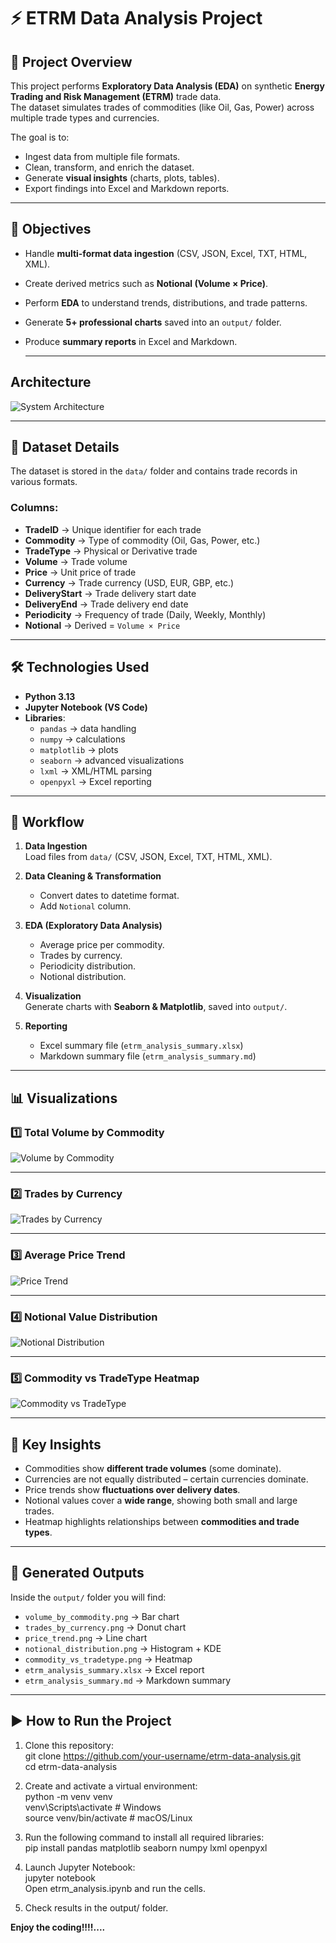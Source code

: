 # ⚡ ETRM Data Analysis Project

## 📌 Project Overview
This project performs **Exploratory Data Analysis (EDA)** on synthetic **Energy Trading and Risk Management (ETRM)** trade data.  
The dataset simulates trades of commodities (like Oil, Gas, Power) across multiple trade types and currencies.  

The goal is to:  
- Ingest data from multiple file formats.  
- Clean, transform, and enrich the dataset.  
- Generate **visual insights** (charts, plots, tables).  
- Export findings into Excel and Markdown reports.  

---

## 🎯 Objectives
- Handle **multi-format data ingestion** (CSV, JSON, Excel, TXT, HTML, XML).  
- Create derived metrics such as **Notional (Volume × Price)**.  
- Perform **EDA** to understand trends, distributions, and trade patterns.  
- Generate **5+ professional charts** saved into an `output/` folder.  
- Produce **summary reports** in Excel and Markdown.

  ---

## Architecture
![System Architecture](image/Architecture.drawio.png)

  ---

## 📂 Dataset Details
The dataset is stored in the `data/` folder and contains trade records in various formats.  

### Columns:
- **TradeID** → Unique identifier for each trade  
- **Commodity** → Type of commodity (Oil, Gas, Power, etc.)  
- **TradeType** → Physical or Derivative trade  
- **Volume** → Trade volume  
- **Price** → Unit price of trade  
- **Currency** → Trade currency (USD, EUR, GBP, etc.)  
- **DeliveryStart** → Trade delivery start date  
- **DeliveryEnd** → Trade delivery end date  
- **Periodicity** → Frequency of trade (Daily, Weekly, Monthly)  
- **Notional** → Derived = `Volume × Price`  

---

## 🛠️ Technologies Used
- **Python 3.13**  
- **Jupyter Notebook (VS Code)**  
- **Libraries**:  
  - `pandas` → data handling  
  - `numpy` → calculations  
  - `matplotlib` → plots  
  - `seaborn` → advanced visualizations  
  - `lxml` → XML/HTML parsing  
  - `openpyxl` → Excel reporting  

---

## 🔄 Workflow
1. **Data Ingestion**  
   Load files from `data/` (CSV, JSON, Excel, TXT, HTML, XML).  

2. **Data Cleaning & Transformation**  
   - Convert dates to datetime format.  
   - Add `Notional` column.  

3. **EDA (Exploratory Data Analysis)**  
   - Average price per commodity.  
   - Trades by currency.  
   - Periodicity distribution.  
   - Notional distribution.  

4. **Visualization**  
   Generate charts with **Seaborn & Matplotlib**, saved into `output/`.  

5. **Reporting**  
   - Excel summary file (`etrm_analysis_summary.xlsx`)  
   - Markdown summary file (`etrm_analysis_summary.md`)  

---

## 📊 Visualizations

### 1️⃣ Total Volume by Commodity  
![Volume by Commodity](output/volume_by_commodity.png)

---

### 2️⃣ Trades by Currency  
![Trades by Currency](output/trades_by_currency.png)

---

### 3️⃣ Average Price Trend  
![Price Trend](output/price_trend.png)

---

### 4️⃣ Notional Value Distribution  
![Notional Distribution](output/notional_distribution.png)

---

### 5️⃣ Commodity vs TradeType Heatmap  
![Commodity vs TradeType](output/commodity_vs_tradetype.png)

---

## 📑 Key Insights
- Commodities show **different trade volumes** (some dominate).  
- Currencies are not equally distributed – certain currencies dominate.  
- Price trends show **fluctuations over delivery dates**.  
- Notional values cover a **wide range**, showing both small and large trades.  
- Heatmap highlights relationships between **commodities and trade types**.  

---

## 📂 Generated Outputs
Inside the `output/` folder you will find:  
- `volume_by_commodity.png` → Bar chart  
- `trades_by_currency.png` → Donut chart  
- `price_trend.png` → Line chart  
- `notional_distribution.png` → Histogram + KDE  
- `commodity_vs_tradetype.png` → Heatmap  
- `etrm_analysis_summary.xlsx` → Excel report  
- `etrm_analysis_summary.md` → Markdown summary  

---

## ▶️ How to Run the Project
1. Clone this repository:<br>
   git clone https://github.com/your-username/etrm-data-analysis.git<br>
   cd etrm-data-analysis<br>

2. Create and activate a virtual environment:<br>
    python -m venv venv<br>
    venv\Scripts\activate   # Windows<br>
    source venv/bin/activate   # macOS/Linux<br>

3. Run the following command to install all required libraries:<br>
   pip install pandas matplotlib seaborn numpy lxml openpyxl<br>

4. Launch Jupyter Notebook:<br>
   jupyter notebook<br>
   Open etrm_analysis.ipynb and run the cells.<br>

5. Check results in the output/ folder.


**Enjoy the coding!!!!....**   
